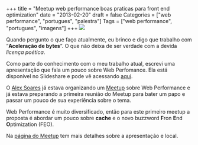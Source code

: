 +++
title = "Meetup web performance boas praticas para front end optimization"
date = "2013-02-20"
draft = false
Categories = ["web performance", "portugues", "palestra"]
Tags = ["web performance", "portugues", "imagens"]
+++
![](/images/clone.jpg)

Quando pergunto o que faço atualmente, eu brinco e digo que trabalho com
”**Aceleração de bytes**”. O que não deixa de ser verdade com a devida
*licença poética*.

Como parte do conhecimento com o meu trabalho atual, escrevi uma
apresentação que fala um pouco sobre Web Perfomance. Ela está disponível
no Slideshare e pode vê acessando
[aqui](http://www.slideshare.net/fernandoike/um-milhao-de-usurios-simultneos-16296913).

O [Alex Soares](http://www.linkedin.com/in/alexhbs) já estava
organizando um [Meetup](http://www.meetup.com/Web-Performance-SP) sobre
Web Performance e já estava preparando a primeira reunião do Meetup para
bater um papo e passar um pouco de sua experiência sobre o tema.

Web Performance é muito diversificado, então para este primeiro meetup a
proposta é abordar um pouco sobre **cache** e o novo buzzword **F**ron
**E**nd **O**ptimization (FEO).

Na [página do Meetup](http://www.meetup.com/Web-Performance-SP) tem mais
detalhes sobre a apresentação e local.
